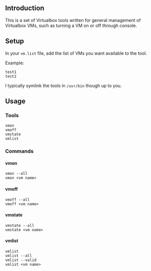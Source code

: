 ## Introduction ##
This is a set of Virtualbox tools written for general management of Virtualbox VMs, such as turning a VM on or off through console.

## Setup ##
In your `vm.list` file, add the list of VMs you want available to the tool.

Example:  
```
test1
test2
```
I typically symlink the tools in `/usr/bin` though up to you.

## Usage ##
### Tools ###
```
vmon
vmoff
vmstate
vmlist
```
### Commands ###
#### vmon ####
```
vmon --all
vmon <vm name>
```
#### vmoff ####
```
vmoff --all
vmoff <vm name>
```
#### vmstate ####
```
vmstate --all
vmstate <vm name>
```
#### vmlist ####
```
vmlist
vmlist --all
vmlist --valid
vmlist <vm name>
```
